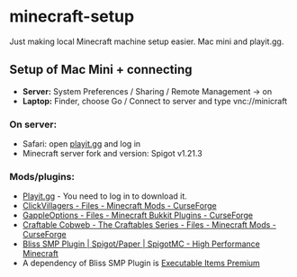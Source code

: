 # minecraft-setup
Just making local Minecraft machine setup easier. Mac mini and playit.gg.


## Setup of Mac Mini + connecting

* **Server:** System Preferences / Sharing / Remote Management -> on
* **Laptop:** Finder, choose Go / Connect to server and type vnc://minicraft

### On server:

* Safari: open [playit.gg](https://playit.gg/) and log in
* Minecraft server fork and version: Spigot v1.21.3

### Mods/plugins:

* [Playit.gg](https://playit.gg/) - You need to log in to download it.
* [ClickVillagers - Files - Minecraft Mods - CurseForge](https://www.curseforge.com/minecraft/mc-mods/clickvillagers/files/all?page=1&pageSize=20&version=1.21.1)
* [GappleOptions - Files - Minecraft Bukkit Plugins - CurseForge](https://www.curseforge.com/minecraft/bukkit-plugins/gapple-options/files/4598440)
* [Craftable Cobweb - The Craftables Series - Files - Minecraft Mods - CurseForge](https://www.curseforge.com/minecraft/mc-mods/craftable-cobweb-the-craftables-series/files/all?page=1&pageSize=20&version=1.21.1)
* [Bliss SMP Plugin | Spigot/Paper | SpigotMC - High Performance Minecraft](https://www.spigotmc.org/resources/bliss-smp-plugin-spigot-paper.113775/)
* A dependency of Bliss SMP Plugin is [Executable Items Premium](https://www.spigotmc.org/resources/5-custom-items-plugin-executable-items-add-infinite-abilities-to-your-items.83070/)
